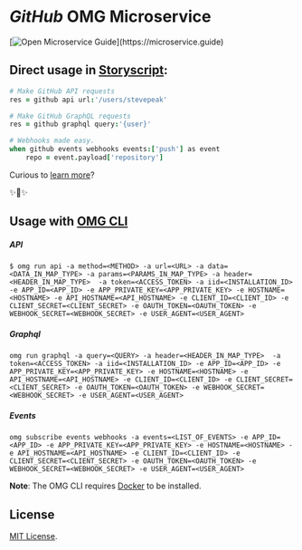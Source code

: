 # _GitHub_ OMG Microservice

[![Open Microservice Guide](https://img.shields.io/badge/OMG%20Enabled-👍-green.svg?)](https://microservice.guide)

<!-- ### <img src="https://user-images.githubusercontent.com/4370550/56803568-460e5800-6823-11e9-8a70-25ab4b7e32ea.png" width="40" align="center"> Storyscript example -->

## Direct usage in [Storyscript](https://storyscript.io/):

```coffee
# Make GitHub API requests
res = github api url:'/users/stevepeak'

# Make GitHub GraphQL requests
res = github graphql query:'{user}'

# Webhooks made easy.
when github events webhooks events:['push'] as event
    repo = event.payload['repository']
```

Curious to [learn more](https://docs.storyscript.io/)?

✨🍰✨

## Usage with [OMG CLI](https://www.npmjs.com/package/omg)

##### API
```shell
$ omg run api -a method=<METHOD> -a url=<URL> -a data=<DATA_IN_MAP_TYPE> -a params=<PARAMS_IN_MAP_TYPE> -a header=<HEADER_IN_MAP_TYPE>  -a token=<ACCESS_TOKEN> -a iid=<INSTALLATION_ID> -e APP_ID=<APP_ID> -e APP_PRIVATE_KEY=<APP_PRIVATE_KEY> -e HOSTNAME=<HOSTNAME> -e API_HOSTNAME=<API_HOSTNAME> -e CLIENT_ID=<CLIENT_ID> -e CLIENT_SECRET=<CLIENT_SECRET> -e OAUTH_TOKEN=<OAUTH_TOKEN> -e WEBHOOK_SECRET=<WEBHOOK_SECRET> -e USER_AGENT=<USER_AGENT>
```
##### Graphql
```shell
omg run graphql -a query=<QUERY> -a header=<HEADER_IN_MAP_TYPE>  -a token=<ACCESS_TOKEN> -a iid=<INSTALLATION_ID> -e APP_ID=<APP_ID> -e APP_PRIVATE_KEY=<APP_PRIVATE_KEY> -e HOSTNAME=<HOSTNAME> -e API_HOSTNAME=<API_HOSTNAME> -e CLIENT_ID=<CLIENT_ID> -e CLIENT_SECRET=<CLIENT_SECRET> -e OAUTH_TOKEN=<OAUTH_TOKEN> -e WEBHOOK_SECRET=<WEBHOOK_SECRET> -e USER_AGENT=<USER_AGENT>
```
##### Events
```shell
omg subscribe events webhooks -a events=<LIST_OF_EVENTS> -e APP_ID=<APP_ID> -e APP_PRIVATE_KEY=<APP_PRIVATE_KEY> -e HOSTNAME=<HOSTNAME> -e API_HOSTNAME=<API_HOSTNAME> -e CLIENT_ID=<CLIENT_ID> -e CLIENT_SECRET=<CLIENT_SECRET> -e OAUTH_TOKEN=<OAUTH_TOKEN> -e WEBHOOK_SECRET=<WEBHOOK_SECRET> -e USER_AGENT=<USER_AGENT>
```

**Note**: The OMG CLI requires [Docker](https://docs.docker.com/install/) to be installed.

## License
[MIT License](https://github.com/omg-services/github/blob/master/LICENSE).


